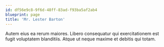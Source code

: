 ```yaml
---
id: df56e9c8-9f6d-48ff-83ad-f93ba5af2ab4
blueprint: page
title: 'Mr. Lester Barton'
---
```

Autem eius ea rerum maiores. Libero consequatur qui exercitationem est fugit voluptatem blanditiis. Atque ut neque maxime et debitis qui totam.